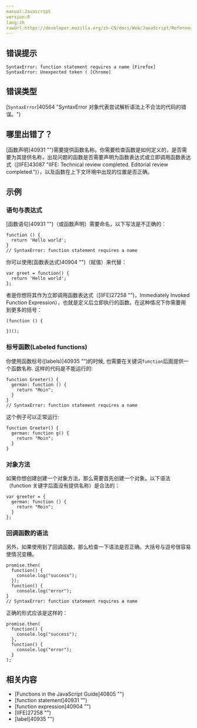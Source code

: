 ```yaml
---
manual:Javascript
version:0
lang:zh
rawUrl:https://developer.mozilla.org/zh-CN/docs/Web/JavaScript/Reference/Errors/Unnamed_function_statement
---
```






## 错误提示<a name="错误提示"></a>

```
SyntaxError: function statement requires a name [Firefox]
SyntaxError: Unexpected token ( [Chrome]

```

## 错误类型<a name="错误类型"></a>


[`SyntaxError`]40564 "SyntaxError 对象代表尝试解析语法上不合法的代码的错误。")


## 哪里出错了？<a name="哪里出错了？"></a>


[函数声明]40931 "")需要提供函数名称。你需要检查函数是如何定义的，是否需要为其提供名称，出现问题的函数是否需要声明为函数表达式或立即调用函数表达式（[IIFE]43087 "IIFE: Technical review completed. Editorial review completed.")），以及函数在上下文环境中出现的位置是否正确。


## 示例<a name="示例"></a>

### 语句与表达式<a name="语句与表达式"></a>


[函数语句]40931 "")（或函数声明）需要命名，以下写法是不正确的：


```
function () {
  return 'Hello world';
}
// SyntaxError: function statement requires a name
```


你可以使用[函数表达式]40904 "")（赋值）来代替：


```
var greet = function() {
  return 'Hello world';
};
```


者是你想将其作为立即调用函数表达式（[IIFE]27258 "")，Immediately Invoked Function Expression），也就是定义后立即执行的函数。在这种情况下你需要用到更多的括号：


```
(function () {

})();
```

### 标号函数(Labeled functions)<a name="标号函数(Labeled_functions)"></a>


你使用函数标号([labels)]40935 "")的时候, 也需要在关键词`function`后面提供一个函数名称. 这样的代码是不能运行的:


```
function Greeter() {
  german: function () { 
    return "Moin";
  }
}
// SyntaxError: function statement requires a name
```


这个例子可以正常运行:


```
function Greeter() { 
  german: function g() { 
    return "Moin"; 
  } 
}
```

### 对象方法<a name="对象方法"></a>


如果你想创建创建一个对象方法，那么需要首先创建一个对象。以下语法（function 关键字后面没有提供名称）是合法的：


```
var greeter = {
  german: function () {
    return "Moin";
  } 
};
```

### 回调函数的语法<a name="回调函数的语法"></a>


另外，如果使用到了回调函数，那么检查一下语法是否正确。大括号与逗号很容易使情况变糟。


```
promise.then(
  function() {
    console.log("success"); 
  });
  function() {
    console.log("error");
}
// SyntaxError: function statement requires a name
```


正确的形式应该是这样的：


```
promise.then(
  function() {
    console.log("success");
  },
  function() {
    console.log("error");
  }
);
```

## 相关内容<a name="相关内容"></a>

* [Functions in the JavaScript Guide]40805 "")
* [function statement]40931 "")
* [function expression]40904 "")
* [IIFE]27258 "")
* [label]40935 "")



